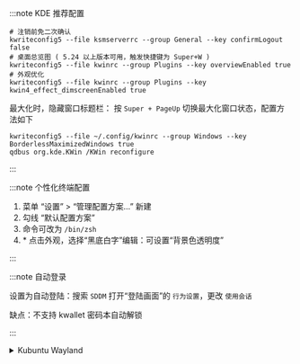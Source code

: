 :::note KDE 推荐配置

```shell
# 注销前免二次确认
kwriteconfig5 --file ksmserverrc --group General --key confirmLogout false
# 桌面总览图 ( 5.24 以上版本可用，触发快捷键为 Super+W )
kwriteconfig5 --file kwinrc --group Plugins --key overviewEnabled true
# 外观优化
kwriteconfig5 --file kwinrc --group Plugins --key kwin4_effect_dimscreenEnabled true
```

最大化时，隐藏窗口标题栏：
按 `Super + PageUp` 切换最大化窗口状态，配置方法如下

    kwriteconfig5 --file ~/.config/kwinrc --group Windows --key BorderlessMaximizedWindows true
    qdbus org.kde.KWin /KWin reconfigure

:::

:::note 个性化终端配置

1. 菜单 “设置” > “管理配置方案…” 新建
2. 勾线 “默认配置方案”
3. 命令可改为 `/bin/zsh`
4. \* 点击外观，选择“黑底白字”编辑：可设置“背景色透明度”

:::

:::note 自动登录

设置为自动登陆：搜索 `SDDM` 打开“登陆画面”的 `行为设置`，更改 `使用会话`

缺点：不支持 kwallet 密码本自动解锁

:::

 <details className="let-details-to-gray" role="alert">
<summary>Kubuntu Wayland</summary>

:::caution KDE Wayland 尚在实验开发阶段

常见 bug: 连接外接显示器、重新登陆会话时，界面残缺

:::

```shell
sudo apt install -y plasma-workspace-wayland

# 相关推荐：
sudo apt install -y wl-clipboard
```

然后注销会话，左下角选择 wayland 登陆以生效。

</details>
